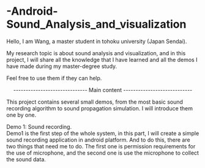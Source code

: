 # -Android-Sound_Analysis_and_visualization

Hello, I am Wang, a master student in tohoku university (Japan Sendai). 
  
My research topic is about sound analysis and visualization, and in this project, I will share all the knowledge that I have learned and all the demos I have made during my master-degree study.   
  
Feel free to use them if they can help.  

<p align="center">------------------------------ Main content ----------------------------</p>
  
This project contains several small demos, from the most basic sound recording algorithm to sound propagation simulation. I will introduce them one by one.  

Demo 1: Sound recording.  
    Demo1 is the first step of the whole system, in this part, I will create a simple sound recording application in android platform. And to do this, there are two things that need me to do. The first one is permission requirements for the use of microphone, and the second one is use the microphone to collect the sound data.  
